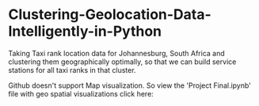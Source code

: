 # Clustering-Geolocation-Data-Intelligently-in-Python
Taking Taxi rank location data for Johannesburg, South Africa and clustering them geographically optimally, so that we can build service stations for all taxi ranks in that cluster. 


Github doesn't support Map visualization. So view the 'Project Final.ipynb' file with geo spatial visualizations click here:


